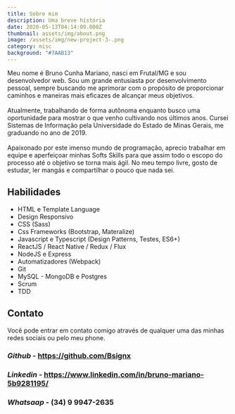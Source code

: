 ```yaml
---
title: Sobre mim
description: Uma breve história
date: 2020-05-13T04:14:09.000Z
thumbnail: assets/img/about.png
image: /assets/img/new-project-3-.png
category: misc
background: "#7AAB13"
---
```

Meu nome é Bruno Cunha Mariano, nasci em Frutal/MG e sou desenvolvedor web. Sou um grande entusiasta por desenvolvimento pessoal, sempre buscando me aprimorar com o propósito de proporcionar caminhos e maneiras mais eficazes de alcançar meus objetivos.\
\
Atualmente, trabalhando de forma autônoma enquanto busco uma oportunidade para mostrar o que venho cultivando nos últimos anos. Cursei Sistemas de Informação pela Universidade do Estado de Minas Gerais, me graduando no ano de 2019.\
\
Apaixonado por este imenso mundo de programação, aprecio trabalhar em equipe e aperfeiçoar minhas Softs Skills para que assim todo o escopo do processo até o objetivo se torna mais ágil. No meu tempo livre, gosto de estudar, ler mangás e compartilhar o pouco que nada sei.

## Habilidades

* HTML e Template Language
* Design Responsivo
* CSS (Sass)
* Css Frameworks (Bootstrap, Materalize)
* Javascript e Typescript (Design Patterns, Testes, ES6+)
* ReactJS / React Native / Redux / Flux
* NodeJS e Express
* Automatizadores (Webpack)
* Git
* MySQL - MongoDB e Postgres
* Scrum
* TDD

## Contato

Você pode entrar em contato comigo através de qualquer uma das minhas redes sociais ou pelo meu phone.

### *Github* - <https://github.com/Bsignx>

### *Linkedin* - <https://www.linkedin.com/in/bruno-mariano-5b9281195/>

### *Whatsaap* - (34) 9 9947-2635